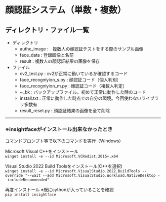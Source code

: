# 顔認証システム（単数・複数）

## ディレクトリ・ファイル一覧

* ディレクトリ
  * authe_image :　複数人の顔認証テストをする際のサンプル画像
  * face_data : 登録画像と名前
  * result : 複数人の顔認証結果の画像を保存
* ファイル
  * cv2_test.py : cv2が正常に動いているか確認するコード
  * face_recogniyion_s.py : 顔認証コード（個人判別）
  * face_recogniyion_m.py : 顔認証コード（複数人判定）
  * ~_bk : バックアップファイル。初めて正常に動作した時のコード
  * install.txt : 正常に動作した時点での自分の環境。今回使わないライブラリ多数有
  * result_reset.py : 顔認証結果の画像を全て削除

***

### ※insightfaceがインストール出来なかったとき

コマンドプロンプト等で以下のコマンドを実行（Windows）

 Microsoft Visual C++をインストール  
`winget install -e --id Microsoft.VCRedist.2015+.x64`

 Visual Studio 2022 Build Toolsをインストール(C++を選択)  
`winget install -e --id Microsoft.VisualStudio.2022.BuildTools --override "--wait --add Microsoft.VisualStudio.Workload.NativeDesktop --includeRecommended"`

再度インストール ※既にcythonが入っていることを確認  
`pip install insightface`
